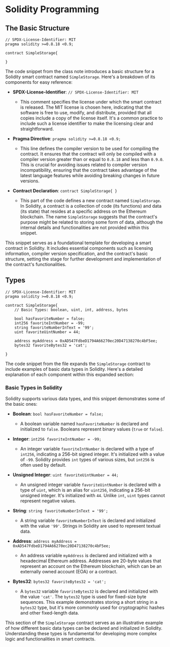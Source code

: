 # Solidity Programming
## The Basic Structure
```
// SPDX-License-Identifier: MIT
pragma solidity >=0.8.18 <0.9;

contract SimpleStorage{
    
}
```

The code snippet from the class note  introduces a basic structure for a Solidity smart contract named `SimpleStorage`. Here's a breakdown of its components for easy reference:

- **SPDX-License-Identifier**: `// SPDX-License-Identifier: MIT`
    - This comment specifies the license under which the smart contract is released. The MIT license is chosen here, indicating that the software is free to use, modify, and distribute, provided that all copies include a copy of the license itself. It's a common practice to include such a license identifier to make the licensing clear and straightforward.

- **Pragma Directive**: `pragma solidity >=0.8.18 <0.9;`
    - This line defines the compiler version to be used for compiling the contract. It ensures that the contract will only be compiled with a compiler version greater than or equal to `0.8.18` and less than `0.9.0`. This is crucial for avoiding issues related to compiler version incompatibility, ensuring that the contract takes advantage of the latest language features while avoiding breaking changes in future versions.

- **Contract Declaration**: `contract SimpleStorage{ }`
    - This part of the code defines a new contract named `SimpleStorage`. In Solidity, a contract is a collection of code (its functions) and data (its state) that resides at a specific address on the Ethereum blockchain. The name `SimpleStorage` suggests that the contract's purpose might be related to storing some form of data, although the internal details and functionalities are not provided within this snippet.

This snippet serves as a foundational template for developing a smart contract in Solidity. It includes essential components such as licensing information, compiler version specification, and the contract's basic structure, setting the stage for further development and implementation of the contract's functionalities.

## Types
```
// SPDX-License-Identifier: MIT
pragma solidity >=0.8.18 <0.9;

contract SimpleStorage{
    // Basic Types: boolean, uint, int, address, bytes

    bool hasFavoriteNumber = false;
    int256 favoriteIntNumber = -99;
    string favoriteNumberInText = '99';
    uint favoriteUintNumber = 44;

    address myAddress = 0xAD547FdbeD1794A66270ec20D47138270c4bF5ee;
    bytes32 favoriteBytes32 = 'cat';

}
```

The code snippet from the file expands the `SimpleStorage` contract to include examples of basic data types in Solidity. Here's a detailed explanation of each component within this expanded section:

### Basic Types in Solidity

Solidity supports various data types, and this snippet demonstrates some of the basic ones:

- **Boolean**: `bool hasFavoriteNumber = false;`
    - A boolean variable named `hasFavoriteNumber` is declared and initialized to `false`. Booleans represent binary values (`true` or `false`).

- **Integer**: `int256 favoriteIntNumber = -99;`
    - An integer variable `favoriteIntNumber` is declared with a type of `int256`, indicating a 256-bit signed integer. It's initialized with a value of `-99`. Solidity provides `int` types of various sizes, but `int256` is often used by default.

- **Unsigned Integer**: `uint favoriteUintNumber = 44;`
    - An unsigned integer variable `favoriteUintNumber` is declared with a type of `uint`, which is an alias for `uint256`, indicating a 256-bit unsigned integer. It's initialized with `44`. Unlike `int`, `uint` types cannot represent negative values.

- **String**: `string favoriteNumberInText = '99';`
    - A string variable `favoriteNumberInText` is declared and initialized with the value `'99'`. Strings in Solidity are used to represent textual data.

- **Address**: `address myAddress = 0xAD547FdbeD1794A66270ec20D47138270c4bF5ee;`
    - An address variable `myAddress` is declared and initialized with a hexadecimal Ethereum address. Addresses are 20-byte values that represent an account on the Ethereum blockchain, which can be an externally owned account (EOA) or a contract.

- **Bytes32**: `bytes32 favoriteBytes32 = 'cat';`
    - A `bytes32` variable `favoriteBytes32` is declared and initialized with the value `'cat'`. The `bytes32` type is used for fixed-size byte sequences. This example demonstrates storing a short string in a `bytes32` type, but it's more commonly used for cryptographic hashes and other fixed-length data.

This section of the `SimpleStorage` contract serves as an illustrative example of how different basic data types can be declared and initialized in Solidity. Understanding these types is fundamental for developing more complex logic and functionalities in smart contracts.